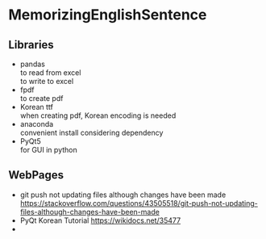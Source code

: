 # MemorizingEnglishSentence
## Libraries
* pandas  
to read from excel  
to write to excel
* fpdf  
to create pdf  
* Korean ttf  
when creating pdf, Korean encoding is needed  
* anaconda  
convenient install considering dependency  
* PyQt5  
for GUI in python  

## WebPages  
* git push not updating files although changes have been made  
https://stackoverflow.com/questions/43505518/git-push-not-updating-files-although-changes-have-been-made  
* PyQt Korean Tutorial 
https://wikidocs.net/35477  
* 
